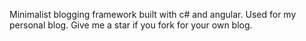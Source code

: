 Minimalist blogging framework built with c# and angular. Used for my personal blog. Give me a star if you fork for your own blog. 
